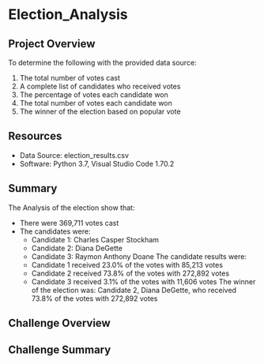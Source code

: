 # Election_Analysis

## Project Overview
To determine the following with the provided data source:

1. The total number of votes cast
2. A complete list of candidates who received votes
3. The percentage of votes each candidate won
4. The total number of votes each candidate won
5. The winner of the election based on popular vote 


## Resources
- Data Source: election_results.csv
- Software: Python 3.7, Visual Studio Code 1.70.2

## Summary
The Analysis of the election show that:
- There were 369,711 votes cast
- The candidates were:
  - Candidate 1: Charles Casper Stockham
  - Candidate 2: Diana DeGette 
  - Candidate 3: Raymon Anthony Doane
The candidate results were:
  - Candidate 1 received 23.0% of the votes with 85,213 votes
  - Candidate 2 received 73.8% of the votes with 272,892 votes
  - Candidate 3 received 3.1% of the votes with 11,606 votes 
The winner of the election was:
  Candidate 2, Diana DeGette, who received 73.8% of the votes with 272,892 votes
  
## Challenge Overview

## Challenge Summary 
